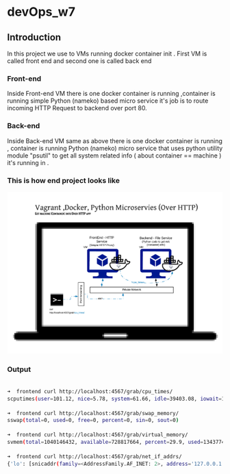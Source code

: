 # devOps_w7

## Introduction 

In this project we use to VMs running docker container init .
First VM is called front end and second one is called back end 

### Front-end 

Inside Front-end VM there is one docker container is running ,container is running simple Python (nameko) based micro service it's job is to route incoming HTTP Request to backend over port 80.

### Back-end 

Inside Back-end VM same as above there is one docker container is running , container is running Python (nameko) micro service that uses python utility module "psutil" to get all system related info ( about container == machine ) it's running in .

### This is how end project looks like 
![alt text](https://github.com/ishswar/devOps_w7/blob/master/Vagrant-DevOps_Docker.png)


### Output 
``` BASH

➜  frontend curl http://localhost:4567/grab/cpu_times/
scputimes(user=101.12, nice=5.78, system=61.66, idle=39403.08, iowait=10.69, irq=0.0, softirq=8.84, steal=0.0, guest=0.0, guest_nice=0.0)

➜  frontend curl http://localhost:4567/grab/swap_memory/
sswap(total=0, used=0, free=0, percent=0, sin=0, sout=0)

➜  frontend curl http://localhost:4567/grab/virtual_memory/
svmem(total=1040146432, available=728817664, percent=29.9, used=134377472, free=165117952, active=512454656, inactive=242925568, buffers=43180032, cached=697470976, shared=4571136, slab=94785536)

➜  frontend curl http://localhost:4567/grab/net_if_addrs/
{'lo': [snicaddr(family=<AddressFamily.AF_INET: 2>, address='127.0.0.1', netmask='255.0.0.0', broadcast=None, ptp=None), snicaddr(family=<AddressFamily.AF_PACKET: 17>, address='00:00:00:00:00:00', netmask=None, broadcast=None, ptp=None)], 'eth0': [snicaddr(family=<AddressFamily.AF_INET: 2>, address='172.17.0.2', netmask='255.255.0.0', broadcast='172.17.255.255', ptp=None), snicaddr(family=<AddressFamily.AF_PACKET: 17>, address='02:42:ac:11:00:02', netmask=None, broadcast='ff:ff:ff:ff:ff:ff', ptp=None)]}


```